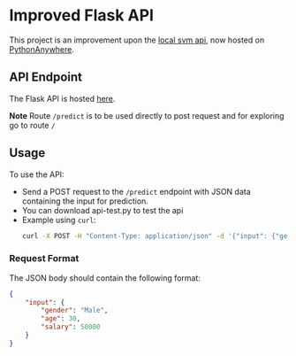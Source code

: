 # Improved Flask API

This project is an improvement upon the [local svm api](https://github.com/ombothre/flask-api), now hosted on [PythonAnywhere](https://om1024.pythonanywhere.com/).

## API Endpoint

The Flask API is hosted [here](https://om1024.pythonanywhere.com/).

**Note**
Route `/predict` is to be used directly to post request and for exploring go to route `/`

## Usage

To use the API:
- Send a POST request to the `/predict` endpoint with JSON data containing the input for prediction.
- You can download api-test.py to test the api
- Example using `curl`:
    ```bash
    curl -X POST -H "Content-Type: application/json" -d '{"input": {"gender": "Male", "age": 30, "salary": 50000}}' https://om1024.pythonanywhere.com/predict
    ```

### Request Format

The JSON body should contain the following format:
```json
{
    "input": {
        "gender": "Male",
        "age": 30,
        "salary": 50000
    }
}
